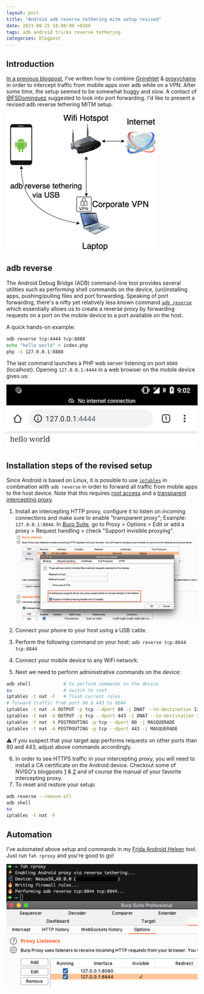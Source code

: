 ```yaml
---
layout: post
title: "Android adb reverse tethering mitm setup revised"
date: 2021-08-15 18:00:00 +0200
tags: adb android tricks reverse tethering
categories: blogpost
--- 
```


## Introduction
[In a previous blogpost][previous_blog_post], I've written how to combine [Gnirehtet][gnirehtet] & [proxychains][proxychains] in order to intercept traffic from mobile apps over adb while on a VPN. After some time, the setup seemed to be somewhat buggy and slow. A contact of [@FSDominguez][FSDominguez] suggested to look into port forwarding. I'd like to present a revised adb reverse tethering MITM setup.

![reversetether_mitm_vpn][reversetether_mitm_vpn]

## adb reverse
The Android Debug Bridge (ADB) command-line tool provides several utilities such as performing shell commands on the device, (un)installing apps, pushing/pulling files and port forwarding. Speaking of port forwarding, there's a nifty yet relatively less known command [`adb reverse`][adb_reverse_doc] which essentially allows us to create a reverse proxy by forwarding requests on a port on the mobile device to a port available on the host.

A quick hands-on example: 

```bash
adb reverse tcp:4444 tcp:8888
echo "hello world" > index.php
php -S 127.0.0.1:8888
```

The last command launches a PHP web server listening on port `8888` (localhost). Opening `127.0.0.1:4444` in a web browser on the mobile device gives us:

![adb_reverse_browser][adb_reverse_browser]

## Installation steps of the revised setup 

Since Android is based on Linux, it is possible to use [`iptables`][iptables] in combination with `adb reverse` in order to forward all traffic from mobile apps to the host device. Note that this requires [root access][wiki_android_root] and a [transparent intercepting proxy][wiki_transparent_proxy].

1. Install an intercepting HTTP proxy, configure it to listen on incoming connections and make sure to enable "transparent proxy"; Example: `127.0.0.1:8844`. In [Burp Suite][burp], go to Proxy > Options > Edit or add a proxy > Request handling > check "Support invisible proxying".
![burp_transparent_proxy][burp_transparent_proxy]

2. Connect your phone to your host using a USB cable.
3. Perform the following command on your host: `adb reverse tcp:8844 tcp:8844`
4. Connect your mobile device to any WiFi network.
5. Next we need to perform administrative commands on the device:
```bash
adb shell            # to perform commands on the device
su                   # switch to root
iptables -t nat -F   # flush current rules
# forward traffic from port 80 & 443 to 8844
iptables -t nat -A OUTPUT -p tcp --dport 80 -j DNAT --to-destination 127.0.0.1:8844
iptables -t nat -A OUTPUT -p tcp --dport 443 -j DNAT --to-destination 127.0.0.1:8844
iptables -t nat -A POSTROUTING -p tcp --dport 80 -j MASQUERADE 
iptables -t nat -A POSTROUTING -p tcp --dport 443 -j MASQUERADE
```
⚠️ if you suspect that your target app performs requests on other ports than 80 and 443, adjust above commands accordingly.

6. In order to see HTTPS traffic in your intercepting proxy, you will need to install a CA certificate on the Android device. Checkout some of NVISO's blogposts [1][nviso_1] & [2][nviso_2] and of course the manual of your favorite intercepting proxy.
7. To reset and restore your setup:
```bash
adb reverse --remove-all
adb shell
su
iptables -t nat -F
```

## Automation
I've automated above setup and commands in my [Frida Android Helper][fah_github] tool. Just run `fah rproxy` and you're good to go!

![fah_rproxy][fah_rproxy]


[previous_blog_post]: /blogpost/2020/10/20/Android-adb-reverse-tethering-mitm-setup.html
[FSDominguez]: https://twitter.com/FSDominguez
[gnirehtet]: https://github.com/Genymobile/gnirehtet
[iptables]: https://linux.die.net/man/8/iptables
[burp]: https://portswigger.net/burp
[proxychains]: https://github.com/rofl0r/proxychains-ng
[wiki_android_root]: https://en.wikipedia.org/wiki/Rooting_(Android)
[wiki_transparent_proxy]: https://en.wikipedia.org/wiki/Proxy_server#Transparent_proxy
[adb_reverse_doc]: https://android.googlesource.com/platform/system/core/+/fb60e6c9aed973759e1fbd66a1dfbfc5b7cdaef6/adb/SERVICES.TXT#240
[nviso_1]: https://blog.nviso.eu/2017/12/22/intercepting-https-traffic-from-apps-on-android-7-using-magisk-burp/
[nviso_2]: https://blog.nviso.eu/2018/01/31/using-a-custom-root-ca-with-burp-for-inspecting-android-n-traffic/
[fah_github]: https://github.com/Hamz-a/frida-android-helper
[reversetether_mitm_vpn]: /assets/files/android_adb_reverse_tethering_mitm_setup_revised/reversetether_mitm_vpn.png
[adb_reverse_browser]: /assets/files/android_adb_reverse_tethering_mitm_setup_revised/adb_reverse_browser.png
[burp_transparent_proxy]: /assets/files/android_adb_reverse_tethering_mitm_setup_revised/burp_transparent_proxy.png
[fah_rproxy]: /assets/files/android_adb_reverse_tethering_mitm_setup_revised/fah_rproxy.png
